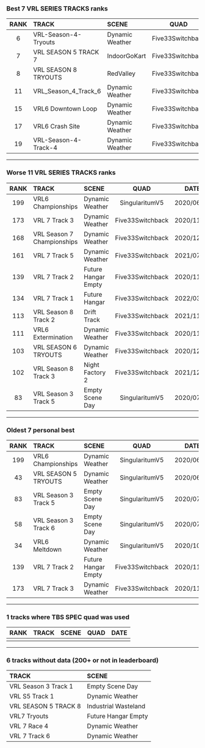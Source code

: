 ### Best 7 VRL SERIES TRACKS ranks
|RANK|TRACK|SCENE|QUAD|DATE|
|:---:|:---|:---|:---:|:---:|
|6|VRL-Season-4-Tryouts|Dynamic Weather|Five33Switchback|2021/04/03|
|7|VRL SEASON 5 TRACK 7|IndoorGoKart|Five33Switchback|2021/04/21|
|8|VRL SEASON 8 TRYOUTS|RedValley|Five33Switchback|2021/09/13|
|11|VRL_Season_4_Track_6|Dynamic Weather|Five33Switchback|2022/01/19|
|15|VRL6 Downtown Loop|Dynamic Weather|Five33Switchback|2021/01/12|
|17|VRL6 Crash Site|Dynamic Weather|Five33Switchback|2021/05/10|
|19|VRL-Season-4-Track-4|Dynamic Weather|Five33Switchback|2021/01/15|
---
### Worse 11 VRL SERIES TRACKS ranks
|RANK|TRACK|SCENE|QUAD|DATE|
|:---:|:---|:---|:---:|:---:|
|199|VRL6 Championships|Dynamic Weather|SingularitumV5|2020/06/03|
|173|VRL 7 Track 3|Dynamic Weather|Five33Switchback|2020/11/21|
|168|VRL Season 7 Championships|Dynamic Weather|Five33Switchback|2020/12/27|
|161|VRL 7 Track 5|Dynamic Weather|Five33Switchback|2021/07/22|
|139|VRL 7 Track 2|Future Hangar Empty|Five33Switchback|2020/11/02|
|134|VRL 7 Track 1|Future Hangar|Five33Switchback|2022/03/05|
|113|VRL Season 8 Track 2|Drift Track|Five33Switchback|2021/11/18|
|111|VRL6 Extermination|Dynamic Weather|Five33Switchback|2020/11/25|
|103|VRL SEASON 6 TRYOUTS|Dynamic Weather|Five33Switchback|2020/12/25|
|102|VRL Season 8 Track 3|Night Factory 2|Five33Switchback|2021/12/06|
|83|VRL Season 3 Track 5|Empty Scene Day|SingularitumV5|2020/07/12|
---
### Oldest 7 personal best
|RANK|TRACK|SCENE|QUAD|DATE|
|:---:|:---|:---|:---:|:---:|
|199|VRL6 Championships|Dynamic Weather|SingularitumV5|2020/06/03|
|43|VRL SEASON 5 TRYOUTS|Dynamic Weather|SingularitumV5|2020/06/18|
|83|VRL Season 3 Track 5|Empty Scene Day|SingularitumV5|2020/07/12|
|58|VRL Season 3 Track 6|Empty Scene Day|SingularitumV5|2020/07/13|
|34|VRL6 Meltdown|Dynamic Weather|SingularitumV5|2020/10/21|
|139|VRL 7 Track 2|Future Hangar Empty|Five33Switchback|2020/11/02|
|173|VRL 7 Track 3|Dynamic Weather|Five33Switchback|2020/11/21|
---
### 1 tracks where TBS SPEC quad was used
|RANK|TRACK|SCENE|QUAD|DATE|
|:---:|:---|:---|:---:|:---:|
||||||
---
### 6 tracks without data (200+ or not in leaderboard)
|TRACK|SCENE|
|:---|:---|
|VRL Season 3 Track 1|Empty Scene Day|
|VRL S5 Track 1|Dynamic Weather|
|VRL SEASON 5 TRACK 8|Industrial Wasteland|
|VRL7 Tryouts|Future Hangar Empty|
|VRL 7 Race 4|Dynamic Weather|
|VRL 7 Track 6|Dynamic Weather|
